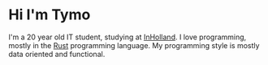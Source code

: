 # Hi I'm Tymo

I'm a 20 year old IT student, studying at [InHolland][inholland]. I love programming, mostly in the [Rust][rust] programming language. My programming style is mostly data oriented and functional.

[inholland]: https://www.inholland.nl/inhollandcom/
[rust]: https://rust-lang.org/